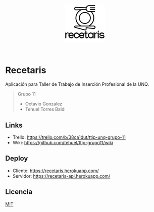 <p align="center"><img align="center" style="width:128px" src="./.github/recetaris.png"/></p><br/>

# Recetaris

Aplicación para Taller de Trabajo de Inserción Profesional de la UNQ.

> Grupo 11
> - Octavio Gonzalez
> - Tehuel Torres Baldi

## Links

- Trello: https://trello.com/b/38ca1dut/ttip-unq-grupo-11
- Wiki: https://github.com/tehuel/ttip-grupo11/wiki

## Deploy

- Cliente: https://recetaris.herokuapp.com/
- Servidor: https://recetaris-api.herokuapp.com/

## Licencia

[MIT](https://github.com/tehuel/ttip-grupo11/blob/main/LICENSE)
